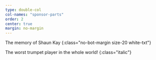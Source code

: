 ```yaml
---
type: double-col
col-names: "sponsor-parts"
order: 2
center: true
margin: no-margin
---
```


The memory of Shaun Kay
{:class="no-bot-margin size-20 white-txt"}

The worst trumpet player in the whole world!
{:class="italic"}